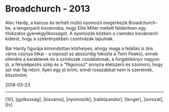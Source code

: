# Broadchurch - 2013

Alec Hardy, a karcos és terhelt múltú nyomozó megérkezik Broadchurch-be, a tengerparti kisvárosba, hogy Ellie Miller mellett felderítsen egy titokzatos gyerekgyilkosságot. A nyomozás közben a csendes kisvárosról kiderül, hogy a szekrényekben csontvázak lapulnak.

Bár Hardy figurája kimondottan közhelyes, ahogy maga a felállás is (kis város csúnya titkai - a toposzt az abszurdig fokozta a Twin Peaks), ennek ellenére a karakterek és a színészek csodálatosak, a forgatókönyv nagyon jó, a fényképezés szép és a "főgonosz" annyira életszerű és szomorú, hogy azt már fáj nézni. Ilyen egy jó krimi, ennél rosszabbat nem is szeretnék, köszönöm.

2018-03-23

----

[10], [gyilkosság], [kisváros], [nyomozók], [rablópandúr], [tenger], [sorozat], [tv]
